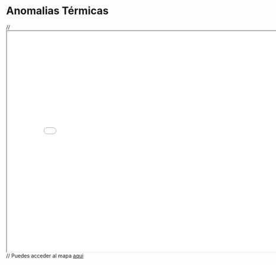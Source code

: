 # Anomalias Térmicas
// <iframe src="Thermal_anomalies.html" height="600" width="800"></iframe>
// Puedes acceder al mapa [aqui](Thermal_anomalies.html)
